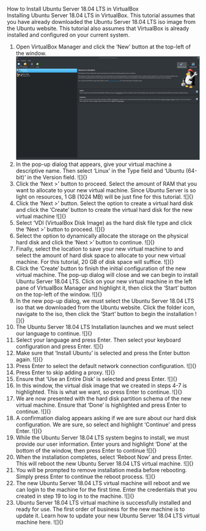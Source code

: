 How to Install Ubuntu Server 18.04 LTS in VirtualBox
<br>
Installing Ubuntu Server 18.04 LTS in VirtualBox.
This tutorial assumes that you have already downloaded the Ubuntu Server 18.04 LTS iso image from the Ubuntu website. This tutorial also assumes that VirtualBox is already installed and configured on your current system.
1.	Open VirtualBox Manager and click the ‘New’ button at the top-left of the window.
![](https://github.com/K2587/Vmware-Migration/blob/master/1.png)
2.	In the pop-up dialog that appears, give your virtual machine a descriptive name. Then select ‘Linux’ in the Type field and ‘Ubuntu (64-bit)’ in the Version field.
![]{}
3. Click the ‘Next >’ button to proceed. Select the amount of RAM that you want to allocate to your new virtual machine. Since Ubuntu Server is so light on resources, 1 GB (1024 MB) will be just fine for this tutorial.
![]{}
4.	Click the ‘Next >’ button. Select the option to create a virtual hard disk and click the ‘Create’ button to create the virtual hard disk for the new virtual machine
![]{}
5.	Select ‘VDI (VirtualBox Disk Image) as the hard disk file type and click the ‘Next >’ button to proceed.
![]{}
6.	Select the option to dynamically allocate the storage on the physical hard disk and click the ‘Next >’ button to continue.
![]{}
7.	Finally, select the location to save your new virtual machine to and select the amount of hard disk space to allocate to your new virtual machine. For this tutorial, 20 GB of disk space will suffice.
![]{}
8.	Click the ‘Create’ button to finish the initial configuration of the new virtual machine. The pop-up dialog will close and we can begin to install Ubuntu Server 18.04 LTS. Click on your new virtual machine in the left pane of VirtualBox Manager and highlight it, then click the ‘Start’ button on the top-left of the window.
![]{}
9.  In the new pop-up dialog, we must select the Ubuntu Server 18.04 LTS iso that we downloaded from the Ubuntu website. Click the folder icon, navigate to the iso, then click the ‘Start’ button to begin the installation
![]{}
10. The Ubuntu Server 18.04 LTS Installation launches and we must select our language to continue.
![]{}
11. Select your language and press Enter. Then select your keyboard configuration and press Enter.
![]{}
12. Make sure that ‘Install Ubuntu’ is selected and press the Enter button again.
![]{}
13. Press Enter to select the default network connection configuration.
![]{}
14. Press Enter to skip adding a proxy.
![]{}
15. Ensure that ‘Use an Entire Disk’ is selected and press Enter.
![]{}
16. In this window, the virtual disk image that we created in steps 4-7 is highlighted. This is what we want, so press Enter to continue.
![]{}
17. We are now presented with the hard disk partition schema of the new virtual machine. Ensure that ‘Done’ is highlighted and press Enter to continue.
![]{}
18. A confirmation dialog appears asking if we are sure about our hard disk configuration. We are sure, so select and highlight ‘Continue’ and press Enter.
![]{}
19. While the Ubuntu Server 18.04 LTS system begins to install, we must provide our user information. Enter yours and highlight ‘Done’ at the bottom of the window, then press Enter to continue
![]{}
20. When the installation completes, select ‘Reboot Now’ and press Enter. This will reboot the new Ubuntu Server 18.04 LTS virtual machine.
![]{}
21. You will be prompted to remove installation media before rebooting. Simply press Enter to continue the reboot process.
![]{}
22. The new Ubuntu Server 18.04 LTS virtual machine will reboot and we can login to the machine for the first time. Enter the credentials that you created in step 19 to log in to the machine.
![]{}
23. Ubuntu Server 18.04 LTS virtual machine is successfully installed and ready for use. The first order of business for the new machine is to update it. Learn how to update your new Ubuntu Server 18.04 LTS virtual machine here.
![]{}
